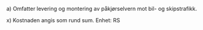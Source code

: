 a) Omfatter levering og montering av påkjørselvern mot bil- og skipstrafikk.

x) Kostnaden angis som rund sum. Enhet: RS

